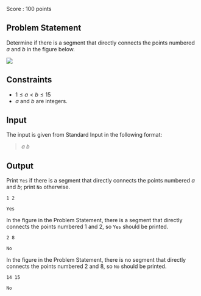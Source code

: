 Score : $100$ points

## Problem Statement

Determine if there is a segment that directly connects the points numbered $a$ and $b$ in the figure below.

![](https://img.atcoder.jp/abc285/080021a4ef4143f82d024ce3b4cfd00f.png)

## Constraints

- $1 \leq a \lt b \leq 15$
- $a$ and $b$ are integers.

## Input

The input is given from Standard Input in the following format:

> $a$ $b$

## Output

Print `Yes` if there is a segment that directly connects the points numbered $a$ and $b$; print `No` otherwise.

```input1
1 2
```

```output1
Yes
```

In the figure in the Problem Statement, there is a segment that directly connects the points numbered $1$ and $2$, so `Yes` should be printed.

```input2
2 8
```

```output2
No
```

In the figure in the Problem Statement, there is no segment that directly connects the points numbered $2$ and $8$, so `No` should be printed.

```input3
14 15
```

```output3
No
```